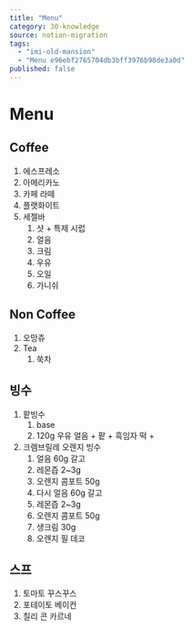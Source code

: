 ```yaml
---
title: "Menu"
category: 30-knowledge
source: notion-migration
tags:
  - "imi-old-mansion"
  - "Menu e96ebf2765704db3bff3976b98de3a0d"
published: false
---
```


# Menu

## Coffee

1. 에스프레소
2. 아메리카노
3. 카페 라떼
4. 플랫화이트
5. 세젤바
   1. 샷 + 특제 시럽
   2. 얼음
   3. 크림
   4. 우유
   5. 오일
   6. 가니쉬

## Non Coffee

1. 오망쥬
2. Tea
   1. 쑥차

## 빙수

1. 팥빙수
   1. base
   2. 120g 우유 얼음 + 팥 + 흑임자 떡 +
2. 크렘브릴레 오렌지 빙수
   1. 얼음 60g 갈고
   2. 레몬즙 2~3g
   3. 오렌지 콤포트 50g
   4. 다시 얼음 60g 갈고
   5. 레몬즙 2~3g
   6. 오렌지 콤포트 50g
   7. 생크림 30g
   8. 오렌지 필 데코

## 스프

1. 토마토 꾸스꾸스
2. 포테이토 베이컨
3. 칠리 콘 카르네
